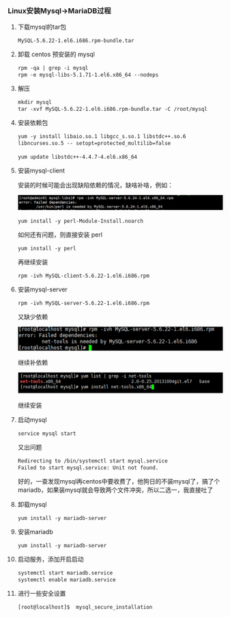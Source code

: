 ### Linux安装Mysql->MariaDB过程

1. 下载mysql的tar包

   ```
   MySQL-5.6.22-1.el6.i686.rpm-bundle.tar
   ```

2. 卸载 centos 预安装的 mysql

   ```
   rpm -qa | grep -i mysql
   rpm -e mysql-libs-5.1.71-1.el6.x86_64 --nodeps
   ```

3. 解压

   ```shell
   mkdir mysql 
   tar -xvf MySQL-5.6.22-1.el6.i686.rpm-bundle.tar -C /root/mysql
   ```

4. 安装依赖包

   ```shell
   yum -y install libaio.so.1 libgcc_s.so.1 libstdc++.so.6 libncurses.so.5 -- setopt=protected_multilib=false 
   
   yum update libstdc++-4.4.7-4.el6.x86_64
   ```

   

5. 安装mysql-client

   安装的时候可能会出现缺陷依赖的情况，缺啥补啥，例如：

   ![在这里插入图片描述](../../../photos/20190826115641227.png)

   ```shell
   yum install -y perl-Module-Install.noarch
   ```

   如何还有问题，则直接安装 perl

   ```
   yum install -y perl
   ```

   再继续安装

   ```
   rpm -ivh MySQL-client-5.6.22-1.el6.i686.rpm
   ```

6. 安装mysql-server

   ```
   rpm -ivh MySQL-server-5.6.22-1.el6.i686.rpm
   ```

   又缺少依赖

   ![image-20210315162803353](../../../photos/image-20210315162803353.png)

   继续补依赖

   

   ![image-20210315162921969](../../../photos/image-20210315162921969.png)

   继续安装

7. 启动mysql

   ```
   service mysql start
   ```

   又出问题

   ```
   Redirecting to /bin/systemctl start mysql.service
   Failed to start mysql.service: Unit not found.
   ```

   好的，一查发现mysql再centos中要收费了，他狗日的不装mysql了，搞了个mariadb，如果装mysql就会导致两个文件冲突，所以二选一，我直接吐了

8. 卸载mysql

   ```
   yum install -y mariadb-server
   ```

9. 安装mariadb

   ```
   yum install -y mariadb-server
   ```

10. 启动服务，添加开启启动

    ```
    systemctl start mariadb.service
    systemctl enable mariadb.service
    ```

11. 进行一些安全设置

    ```
    [root@localhost]$  mysql_secure_installation
    ```

    
